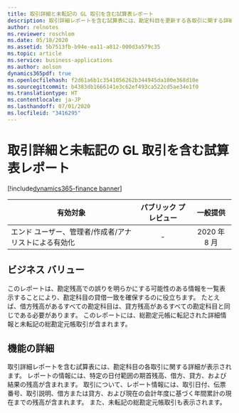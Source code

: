 ```yaml
---
title: 取引詳細と未転記の GL 取引を含む試算表レポート
description: 取引詳細レポートを含む試算表には、勘定科目を更新する各取引に関する詳細が表示されます。
author: relnotes
ms.reviewer: roschlom
ms.date: 05/18/2020
ms.assetid: 5b7513fb-b94e-ea11-a812-000d3a579c35
ms.topic: article
ms.service: business-applications
ms.author: aolson
dynamics365pdf: true
ms.openlocfilehash: f2d61a6b1c3541056262b344945da100e368d10e
ms.sourcegitcommit: b4383db1666141e3c62ef493ca522cd5ae34e1f0
ms.translationtype: HT
ms.contentlocale: ja-JP
ms.lasthandoff: 07/01/2020
ms.locfileid: "3416295"
---
```

# <a name="trial-balance-report-with-transactional-detail-and-unposted-gl-transactions"></a>取引詳細と未転記の GL 取引を含む試算表レポート
[!include[dynamics365-finance banner](../includes/dynamics365-finance.md)]

| 有効対象    |  パブリック プレビュー | 一般提供 | 
| ---------- | :----------: |:----------: |
|エンド ユーザー、管理者/作成者/アナリストによる有効化|-| 2020 年 8 月|


## <a name="business-value"></a>ビジネス バリュー
<!-- bv start -->
このレポートは、勘定残高での誤りを明らかにする可能性のある情報を一覧表示することにより、勘定科目の貸借一致を確保するのに役立ちます。 たとえば、借方残高があるすべての勘定科目は、貸方残高があるすべての勘定科目と同じである必要があります。 このレポートには、総勘定元帳に転記された詳細情報と未転記の総勘定元帳取引が含まれます。
<!-- bv end -->



## <a name="feature-details"></a>機能の詳細
<!--feature detail start -->
取引詳細レポートを含む試算表には、勘定科目の各取引に関する詳細が表示されます。 レポートの情報には、特定の日付範囲の期首残高、借方、貸方、および結果の残高が含まれます。 取引について、レポート情報には、取引日付、伝票番号、取引説明、借方または貸方、および現在の会計年度に基づく年間累計の現在までの残高が含まれます。 また、未転記の総勘定元帳取引も表示されます。
<!--feature detail end -->









